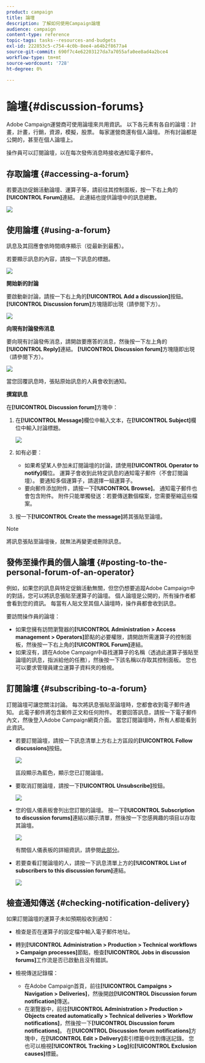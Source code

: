 ```yaml
---
product: campaign
title: 論壇
description: 了解如何使用Campaign論壇
audience: campaign
content-type: reference
topic-tags: tasks--resources-and-budgets
exl-id: 222853c5-c754-4c0b-8ee4-a64b2f8677a4
source-git-commit: 690f7c4e62203127da7a7055afa0ee8ad4a2bce4
workflow-type: tm+mt
source-wordcount: '728'
ht-degree: 0%

---
```


# 論壇{#discussion-forums}

Adobe Campaign運營商可使用論壇來共用資訊。 以下各元素有各自的論壇：計畫，計畫，行銷，資源，模擬，股票。 每家運營商還有個人論壇。 所有討論都是公開的，甚至在個人論壇上。

操作員可以訂閱論壇，以在每次發佈消息時接收通知電子郵件。

## 存取論壇 {#accessing-a-forum}

若要造訪促銷活動論壇、運算子等，請前往其控制面板，按一下右上角的&#x200B;**[!UICONTROL Forum]**&#x200B;連結。 此連結也提供論壇中的訊息總數。

![](assets/mrm_forum_access_link.png)

## 使用論壇 {#using-a-forum}

訊息及其回應會依時間順序顯示（從最新到最舊）。

若要顯示訊息的內容，請按一下訊息的標題。

![](assets/mrm_forum_expand_msg.png)

**開始新的討論**

要啟動新討論，請按一下右上角的&#x200B;**[!UICONTROL Add a discussion]**&#x200B;按鈕。 **[!UICONTROL Discussion forum]**&#x200B;方塊隨即出現（請參閱下方）。

![](assets/mrm_forum_new_thread.png)

**向現有討論發佈消息**

要向現有討論發佈消息，請開啟要應答的消息，然後按一下左上角的&#x200B;**[!UICONTROL Reply]**&#x200B;連結。 **[!UICONTROL Discussion forum]**&#x200B;方塊隨即出現（請參閱下方）。

![](assets/mrm_forum_answer_msg.png)

當您回覆訊息時，張貼原始訊息的人員會收到通知。

**撰寫訊息**

在&#x200B;**[!UICONTROL Discussion forum]**&#x200B;方塊中：

1. 在&#x200B;**[!UICONTROL Message]**&#x200B;欄位中輸入文本，在&#x200B;**[!UICONTROL Subject]**&#x200B;欄位中輸入討論標題。

   ![](assets/mrm_forum_edit_msg.png)

1. 如有必要：

   * 如果希望某人參加未訂閱論壇的討論，請使用&#x200B;**[!UICONTROL Operator to notify]**&#x200B;欄位。 運算子會收到此特定訊息的通知電子郵件（不會訂閱論壇）。 要通知多個運算子，請選擇一組運算子。
   * 要向郵件添加附件，請按一下&#x200B;**[!UICONTROL Browse]**。 通知電子郵件也會包含附件。 附件只能單獨發送：若要傳送數個檔案，您需要壓縮這些檔案。

1. 按一下&#x200B;**[!UICONTROL Create the message]**&#x200B;將其張貼至論壇。

>[!NOTE]
>
>將訊息張貼至論壇後，就無法再變更或刪除訊息。

## 發佈至操作員的個人論壇 {#posting-to-the-personal-forum-of-an-operator}

例如，如果您的訊息與特定促銷活動無關，但您仍想要追蹤Adobe Campaign中的對話，您可以將訊息張貼至運算子的論壇。 個人論壇是公開的，所有操作者都會看到您的資訊。 每當有人貼文至其個人論壇時，操作員都會收到訊息。

要訪問操作員的論壇：

* 如果您擁有訪問瀏覽器的&#x200B;**[!UICONTROL Administration > Access management > Operators]**&#x200B;節點的必要權限，請開啟所需運算子的控制面板，然後按一下右上角的&#x200B;**[!UICONTROL Forum]**&#x200B;連結。
* 如果沒有，請在Adobe Campaign中尋找運算子的名稱（透過此運算子張貼至論壇的訊息，指派給他的任務），然後按一下該名稱以存取其控制面板。 您也可以要求管理員建立運算子資料夾的檢視。

## 訂閱論壇 {#subscribing-to-a-forum}

訂閱論壇可讓您關注討論。 每次將訊息張貼至論壇時，您都會收到電子郵件通知。 此電子郵件將包含郵件正文和任何附件。 若要回答訊息，請按一下電子郵件內文，然後登入Adobe Campaign網頁介面。 當您訂閱論壇時，所有人都能看到此資訊。

* 若要訂閱論壇，請按一下訊息清單上方右上方區段的&#x200B;**[!UICONTROL Follow discussions]**&#x200B;按鈕。

   ![](assets/mrm_forum_subscribe.png)

   區段顯示為藍色，顯示您已訂閱論壇。

* 要取消訂閱論壇，請按一下&#x200B;**[!UICONTROL Unsubscribe]**&#x200B;按鈕。

   ![](assets/mrm_forum_unsubscribe.png)

* 您的個人儀表板會列出您訂閱的論壇。 按一下&#x200B;**[!UICONTROL Subscription to discussion forums]**&#x200B;連結以顯示清單，然後按一下您感興趣的項目以存取其論壇。

   ![](assets/platform_dashboard_operator_subscr_forums.png)

   有關個人儀表板的詳細資訊，請參閱[此部分](../../platform/using/access-management-operators.md)。

* 若要查看訂閱論壇的人，請按一下訊息清單上方的&#x200B;**[!UICONTROL List of subscribers to this discussion forum]**&#x200B;連結。

   ![](assets/mrm_forum_subscribers.png)

## 檢查通知傳送 {#checking-notification-delivery}

如果訂閱論壇的運算子未如預期般收到通知：

* 檢查是否在運算子的設定檔中輸入電子郵件地址。
* 轉到&#x200B;**[!UICONTROL Administration > Production > Technical workflows > Campaign processes]**&#x200B;節點，檢查&#x200B;**[!UICONTROL Jobs in discussion forums]**&#x200B;工作流是否已啟動且沒有錯誤。
* 檢視傳送記錄檔：

   * 在Adobe Campaign首頁，前往&#x200B;**[!UICONTROL Campaigns > Navigation > Deliveries]**，然後開啟&#x200B;**[!UICONTROL Discussion forum notification]**&#x200B;傳送。
   * 在瀏覽器中，前往&#x200B;**[!UICONTROL Administration > Production > Objects created automatically > Technical deliveries > Workflow notifications]**，然後按一下&#x200B;**[!UICONTROL Discussion forum notifications]**。
   在&#x200B;**[!UICONTROL Discussion forum notifications]**&#x200B;方塊中，在&#x200B;**[!UICONTROL Edit > Delivery]**&#x200B;索引標籤中找到傳送記錄。 您也可以檢視&#x200B;**[!UICONTROL Tracking > Log]**&#x200B;和&#x200B;**[!UICONTROL Exclusion causes]**&#x200B;標籤。

